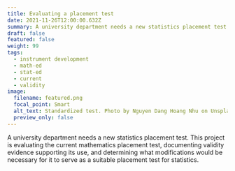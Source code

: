 ```yaml
---
title: Evaluating a placement test
date: 2021-11-26T12:00:00.632Z
summary: A university department needs a new statistics placement test. This project is evaluating the current mathematics placement test, documenting validity evidence supporting its use, and determining what modifications would be necessary for it to serve as a suitable placement test for statistics.
draft: false
featured: false
weight: 99
tags:
  - instrument development
  - math-ed
  - stat-ed
  - current
  - validity
image:
  filename: featured.png
  focal_point: Smart
  alt_text: Standardized test. Photo by Nguyen Dang Hoang Nhu on Unsplash
  preview_only: false
---
```

A university department needs a new statistics placement test. This project is evaluating the current mathematics placement test, documenting validity evidence supporting its use, and determining what modifications would be necessary for it to serve as a suitable placement test for statistics.
